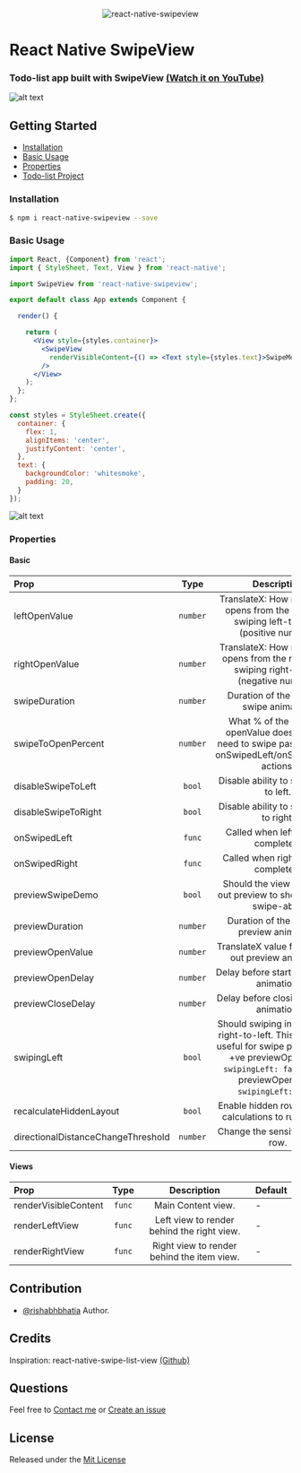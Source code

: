 <p align="center">
  <img alt="react-native-swipeview" src="http://res.cloudinary.com/rishabhbhatia/image/upload/c_scale,w_200/v1504552231/swipeview/react-native-swipeview.png">
</p>

# React Native SwipeView

### Todo-list app built with SwipeView [(Watch it on YouTube)](https://youtu.be/Dql1nQ73CY4)

![alt text](http://res.cloudinary.com/rishabhbhatia/image/upload/c_scale,w_200/v1504552990/swipeview/todo-app-v1.0.gif)


## Getting Started

- [Installation](#installation)
- [Basic Usage](#basic-usage)
- [Properties](#properties)
- [Todo-list Project](https://github.com/rishabhbhatia/react-native-todo)

### Installation
```bash
$ npm i react-native-swipeview --save
```

### Basic Usage
```jsx
import React, {Component} from 'react';
import { StyleSheet, Text, View } from 'react-native';

import SwipeView from 'react-native-swipeview';

export default class App extends Component {

  render() {

    return (
      <View style={styles.container}>
        <SwipeView
          renderVisibleContent={() => <Text style={styles.text}>SwipeMe</Text>}
        />
      </View>
    );
  };
};

const styles = StyleSheet.create({
  container: {
    flex: 1,
    alignItems: 'center',
    justifyContent: 'center',
  },
  text: {
    backgroundColor: 'whitesmoke',
    padding: 20,
  }
});

```
![alt text](http://res.cloudinary.com/rishabhbhatia/image/upload/c_scale,w_200/v1504599144/swipeview/swipeview-basic-v1.0.1.gif)

### Properties

#### Basic

| Prop  | Type | Description | Default|
| :------------ |:---------------:| :---------------:| :-----|
| leftOpenValue | `number` | TranslateX: How much view opens from the left when swiping left-to-right (positive number). | 0 |
| rightOpenValue | `number` | TranslateX: How much view opens from the right when swiping right-to-left (negative number). | 0 |
| swipeDuration | `number` | Duration of the slide out swipe animation. | 250 |
| swipeToOpenPercent | `number` | What % of the left/right openValue does the user need to swipe past to trigger onSwipedLeft/onSwipedRight actions. | 35 |
| disableSwipeToLeft | `bool` | Disable ability to swipe view to left. | false |
| disableSwipeToRight | `bool` | Disable ability to swipe view to right. | false |
| onSwipedLeft | `func` | Called when left swipe is completed. | - |
| onSwipedRight | `func` | Called when right swipe is completed. | - |
| previewSwipeDemo | `bool` | Should the view do a slide out preview to show that it is swipe-able. | false |
| previewDuration | `number` | Duration of the slide out preview animation. | 300 |
| previewOpenValue | `number` | TranslateX value for the slide out preview animation. | -60 |
| previewOpenDelay | `number` | Delay before starting preview animation. | 350 |
| previewCloseDelay | `number` | Delay before closing preview animation. | 300 |
| swipingLeft | `bool` | Should swiping initialize with right-to-left. This should be useful for swipe previews ex: +ve previewOpenValue `swipingLeft: false` & -ve previewOpenValue `swipingLeft: true`. | true |
| recalculateHiddenLayout | `bool` | Enable hidden row onLayout calculations to run always. | false |
| directionalDistanceChangeThreshold | `number` | Change the sensitivity of the row. | 2 |

#### Views
| Prop  | Type | Description | Default|
| :------------ |:---------------:| :---------------:| :-----|
| renderVisibleContent | `func` | Main Content view. | - |
| renderLeftView | `func` | Left view to render behind the right view. | - |
| renderRightView | `func` | Right view to render behind the item view. | - |

## Contribution

- [@rishabhbhatia](mailto:rishabh.bhatia08@gmail.com) Author.

## Credits

Inspiration: react-native-swipe-list-view [(Github)](https://github.com/jemise111/react-native-swipe-list-view)

## Questions

Feel free to [Contact me](mailto:rishabh.bhatia08@gmail.com) or [Create an issue](https://github.com/rishabhbhatia/react-native-swipeview/issues/new)

## License

Released under the [Mit License](https://opensource.org/licenses/MIT)
